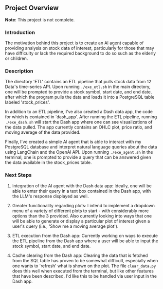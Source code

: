 ## Project Overview

**Note:** This project is not complete.

### Introduction

The motivation behind this project is to create an AI agent capable of providing analysis on stock data of interest, particularly for those that may have difficulty or lack the required background to do so such as the elderly or children.

### Description

The directory 'ETL' contains an ETL pipeline that pulls stock data from 12 Data's time-series API. Upon running `./exe_etl.sh` in the main directory, one will be prompted to provide a stock symbol, start date, and end date, after which the program pulls the data and loads it into a PostgreSQL table labeled 'stock_prices'.

In addition to an ETL pipeline, I've also created a Dash data app, the code for which is contained in 'dash_app'. After running the ETL pipeline, running `./exe_dash.sh` will start the Dash app where one can see visualizations of the data pulled. The app currently contains an OHLC plot, price ratio, and moving average of the data provided.

Finally, I've created a simple AI agent that is able to interact with my PostgreSQL database and interpret natural language queries about the data using LangChain and the OpenAI API. Upon running `./exe_agent.sh` in the terminal, one is prompted to provide a query that can be answered given the data available in the stock_prices table.

### Next Steps

1. Integration of the AI agent with the Dash data app: Ideally, one will be able to enter their query in a text box contained in the Dash app, with the LLM's response displayed as well.

2. Greater functionality regarding plots: I intend to implement a dropdown menu of a variety of different plots to start - with considerably more options than the 3 provided. Also currently looking into ways that one will be able to generate or display a particular plot of interest given a user's query (i.e., 'Show me a moving average plot').

3. ETL execution from the Dash app: Currently working on ways to execute the ETL pipeline from the Dash app where a user will be able to input the stock symbol, start date, and end date.

4. Cache clearing from the Dash app: Clearing the data that is fetched from the SQL table has proven to be somewhat difficult, especially when one wants to 'refresh' what is shown on the plot. The file `clear_data.py` does this well when executed from the terminal, but like other features that have been described, I'd like this to be handled via user input in the Dash app.

